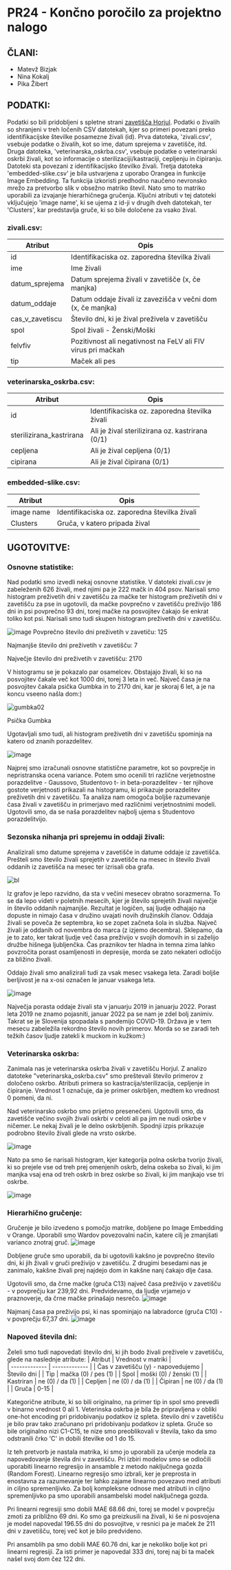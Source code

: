 # PR24 - Končno poročilo za projektno nalogo
## ČLANI:
- Matevž Bizjak
-  Nina Kokalj
- Pika Žibert

## PODATKI:
Podatki so bili pridobljeni s spletne strani [zavetišča Horjul](https://www.zavetisce-horjul.net/spet_doma.php).
Podatki o živalih so shranjeni v treh ločenih CSV datotekah, kjer so primeri povezani preko identifikacijske številke posamezne živali (id). Prva datoteka, 'zivali.csv', vsebuje podatke o živalih, kot so ime, datum sprejema v zavetišče, itd. Druga datoteka, 'veterinarska_oskrba.csv',  vsebuje podatke o veterinarski oskrbi živali, kot so informacije o sterilizaciji/kastraciji, cepljenju in čipiranju. Datoteki sta povezani z identifikacijsko številko živali. Tretja datoteka 'embedded-slike.csv' je bila ustvarjena z uporabo Orangea in funkcije Image Embedding. Ta funkcija izkoristi predhodno naučeno nevronsko mrežo za pretvorbo slik v obsežno matriko števil. Nato smo to matriko uporabili za izvajanje hierarhičnega gručenja. Ključni atributi v tej datoteki vključujejo 'image name', ki se ujema z id-ji v drugih dveh datotekah, ter 'Clusters', kar predstavlja gruče, ki so bile določene za vsako žival.

### zivali.csv:
| Atribut  | Opis |  
| ------------- | ------------- |
| id  | Identifikaciska oz. zaporedna številka živali  |
| ime | Ime živali  |
| datum_sprejema | Datum sprejema živali v zavetišče (x, če manjka)  |
| datum_oddaje | Datum oddaje živali iz zavezišča v večni dom (x, če manjka)  |
| cas_v_zavetiscu | Število dni, ki je žival preživela v zavetišču |
| spol | Spol živali - Ženski/Moški  |
| felvfiv | Pozitivnost ali negativnost na FeLV ali FIV virus pri mačkah  |
| tip | Maček ali pes  |

### veterinarska_oskrba.csv:
| Atribut  | Opis |
| ------------- | ------------- |
| id | Identifikaciska oz. zaporedna številka živali  |
| sterilizirana_kastrirana | Ali je žival sterilizirana oz. kastrirana (0/1) |
| cepljena | Ali je žival cepljena (0/1)  |
| cipirana | Ali je žival čipirana (0/1)  |

### embedded-slike.csv:
| Atribut  | Opis |
| ------------- | ------------- |
| image name | Identifikaciska oz. zaporedna številka živali  |
| Clusters | Gruča, v katero pripada žival |

## UGOTOVITVE:

### Osnovne statistike:
Nad podatki smo izvedli nekaj osnovne statistike.  V datoteki zivali.csv je zabeleženih 626 živali, med njimi pa je 222 mačk in 404 psov. Narisali smo histogram preživetih dni v zavetišču za mačke ter histogram preživetih dni v zavetišču za pse in ugotovili, da mačke povprečno v zavetišču preživijo 186 dni in psi povprečno 93 dni, torej mačke na posvojitev čakajo še enkrat toliko kot psi. Narisali smo tudi skupen histogram preživetih dni v zavetišču.

![image](https://github.com/matevzb03/PR24MBPZNK/assets/162151394/16274ed8-fb4f-4ec1-9dac-602c86b9bacd)
Povprečno število dni preživetih v zavetiču: 125

Najmanjše število dni preživetih v zavetišču: 7

Največje število dni preživetih v zavetišču: 2170

V histogramu se je pokazalo par osamelcev. Obstajajo živali, ki so na posvojitev čakale več kot 1000 dni, torej 3 leta in več.
Največ časa je na posvojitev čakala psička Gumbka in to 2170 dni, kar je skoraj 6 let, a je na koncu vseeno našla dom:)

![gumbka02](https://github.com/matevzb03/PR24MBPZNK/assets/67975101/7415d721-fa33-42e4-b398-044d729185c0)

Psička Gumbka

Ugotavljali smo tudi, ali histogram preživetih dni v zavetišču spominja na katero od znanih porazdelitev. 

![image](https://github.com/matevzb03/PR24MBPZNK/assets/162151394/5648bcfa-0e99-4bea-8ce6-0065cf18f8b6)

Najprej smo izračunali osnovne statistične parametre, kot so povprečje in nepristranska ocena variance. Potem smo ocenili tri različne verjetnostne porazdelitve - Gaussovo, Studentovo t- in beta-porazdelitev - ter njihove gostote verjetnosti prikazali na histogramu, ki prikazuje porazdelitev preživetih dni v zavetišču. Ta analiza nam omogoča boljše razumevanje časa živali v zavetišču in primerjavo med različnimi verjetnostnimi modeli. Ugotovili smo, da se naša porazdelitev najbolj ujema s Studentovo porazdelitvijo.

### Sezonska nihanja pri sprejemu in oddaji živali:
Analizirali smo datume sprejema v zavetišče in datume oddaje iz zavetišča. Prešteli smo število živali sprejetih v zavetišče na mesec in število živali oddanih iz zavetišča na mesec ter izrisali oba grafa.

![bl](https://github.com/matevzb03/PR24MBPZNK/assets/162151394/e9cf59af-7a26-4845-b51f-af16f92b5bc5)

Iz grafov je lepo razvidno, da sta v večini mesecev obratno sorazmerna. To se da lepo videti v poletnih mesecih, kjer je število sprejetih živali največje in število oddanih najmanjše. Rezultat je logičen, saj ljudje odhajajo na dopuste in nimajo časa v družino uvajati novih družinskih članov. Oddaja živali se poveča že septembra, ko se zopet začneta šola in služba. Največ živali je oddanih od novembra do marca (z izjemo decembra). Sklepamo, da je to zato, ker takrat ljudje več časa preživijo v svojih domovih in si zaželijo družbe hišnega ljubljenčka. Čas praznikov ter hladna in temna zima lahko povzročita porast osamljenosti in depresije, morda se zato nekateri odločijo za bližino živali.

Oddajo živali smo analizirali tudi za vsak mesec vsakega leta. Zaradi boljše berljivost je na x-osi označen le januar vsakega leta.

![image](https://github.com/matevzb03/PR24MBPZNK/assets/162151394/61c21bdb-9928-4b6b-8e36-b66097cb0063)

Največja porasta oddaje živali sta v januarju 2019 in januarju 2022. Porast leta 2019 ne znamo pojasniti, januar 2022 pa se nam je zdel bolj zanimiv. Takrat se je Slovenija spopadala s pandemijo COVID-19. Država je v tem mesecu zabeležila rekordno število novih primerov. Morda so se zaradi teh težkih časov ljudje zatekli k muckom in kužkom:)

### Veterinarska oskrba:
Zanimala nas je veterinarska oskrba živali v zavetišču Horjul. Z analizo datoteke "veterinarska_oskrba.csv" smo preštevali število primerov z določeno oskrbo. Atributi primera so kastracija/sterilizacija, cepljenje in čipiranje. Vrednost 1 označuje, da je primer oskrbljen, medtem ko vrednost 0 pomeni, da ni.

Nad veterinarsko oskrbo smo prijetno presenečeni. Ugotovili smo, da zavetišče večino svojih živali oskrbi v celoti ali pa jim ne nudi oskrbe v ničemer. Le nekaj živali je le delno oskrbljenih. Spodnji izpis prikazuje podrobno število živali glede na vrsto oskrbe.

![image](https://github.com/matevzb03/PR24MBPZNK/assets/162151394/21f61013-4f80-427c-9100-7601dfc29f14)

Nato pa smo še narisali histogram, kjer kategorija polna oskrba tvorijo živali, ki so prejele vse od treh prej omenjenih oskrb, delna oskeba so živali, ki jim manjka vsaj ena od treh oskrb in brez oskrbe so živali, ki jim manjkajo vse tri oskrbe.

![image](https://github.com/matevzb03/PR24MBPZNK/assets/162151394/45b1ec34-7bb6-496f-985a-b9c40baa436f)



### Hierarhično gručenje:
Gručenje je bilo izvedeno s pomočjo matrike, dobljene po Image Embedding v Orange. Uporabili smo Wardov povezovalni način, katere cilj je zmanjšati varianco znotraj gruč.
![image](https://github.com/matevzb03/PR24MBPZNK/assets/162151447/f478e55c-20da-419f-b350-3d3f25c46300)

Dobljene gruče smo uporabili, da bi ugotovili kakšno je povprečno število dni, ki jih živali v gruči preživijo v zavetišču. Z drugimi besedami nas je zanimalo, kakšne živali prej najdejo dom in kakšne nanj čakajo dlje časa.

Ugotovili smo, da  črne mačke (gruča C13) največ časa preživijo v zavetišču - v povprečju kar 239,92 dni. Predvidevamo, da ljudje vrjamejo v praznoverje, da črne mačke prinašajo nesrečo.
![image](https://github.com/matevzb03/PR24MBPZNK/assets/162151447/a2d31f95-5f65-4a2f-a804-721e2d4cd227)

Najmanj časa pa preživijo psi, ki nas spominjajo na labradorce (gruča C10) - v povprečju 67,37 dni.
![image](https://github.com/matevzb03/PR24MBPZNK/assets/162151447/977773f5-8e8b-4994-a7cb-7aeec10f2b9b)



### Napoved števila dni:
Želeli smo tudi napovedati število dni, ki jih bodo živali preživele v zavetišču, glede na naslednje atribute:
| Atribut  | Vrednost v matriki |  
| ------------- | ------------- |
| Čas v zavetišču (y) - napovedujemo | Število dni |
| Tip | mačka (0) / pes (1) |
| Spol | moški (0) / ženski (1) |
| Kastriran | ne (0) / da (1) |
| Cepljen | ne (0) / da (1) |
| Čipiran | ne (0) / da (1) |
| Gruča | 0-15 |

Kategorične atribute, ki so bili originalno, na primer tip in spol smo prevedli v binarno vrednost 0 ali 1. Veterinska oskrba je bila že pripravljena v obliki one-hot encoding pri pridobivanju podatkov iz spleta. število dni v zavetišču je bilo prav tako zračunano pri pridobivanju podatkov iz spleta. Gruče so bile originalno nizi C1-C15, te nize smo preoblikovali v števila, tako da smo odstranili črko 'C' in dobili številke od 1 do 15.


Iz teh pretvorb je nastala matrika, ki smo jo uporabili za učenje modela za napovedovanje števila dni v zavetišču. Pri izbiri modelov smo se odločili uporabiti linearno regresijo in ansamble z metodo naključnega gozda (Random Forest). Linearno regresijo smo izbrali, ker je preprosta in enostavna za razumevanje ter lahko zajame linearno povezavo med atributi in ciljno spremenljivko. Za bolj kompleksne odnose med atributi in ciljno spremenljivko pa smo uporabili ansambelski model naključnega gozda.

Pri linearni regresiji smo dobili MAE 68.66 dni, torej se model v povprečju zmoti za približno 69 dni. Ko smo ga preizkusili na živali, ki še ni posvojena je model napovedal 196.55 dni do posvojitve, v resnici pa je maček že 211 dni v zavetišču, torej več kot je bilo predvideno.

Pri ansamblih pa smo dobili MAE 60.76 dni, kar je nekoliko bolje kot pri linearni regresiji. Za isti primer je napovedal 333 dni, torej naj bi ta maček našel svoj dom čez 122 dni. 
